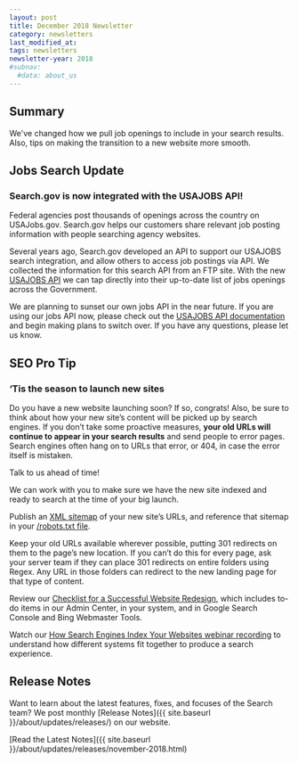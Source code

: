 ```yaml
---
layout: post
title: December 2018 Newsletter
category: newsletters
last_modified_at: 
tags: newsletters
newsletter-year: 2018
#subnav:
  #data: about_us
---
```


## Summary
We've changed how we pull job openings to include in your search results. Also, tips on making the transition to a new website more smooth.

## Jobs Search Update

### Search.gov is now integrated with the USAJOBS API!

Federal agencies post thousands of openings across the country on USAJobs.gov. Search.gov helps our customers share relevant job posting information with people searching agency websites.

Several years ago, Search.gov developed an API to support our USAJOBS search integration, and allow others to access job postings via API. We collected the information for this search API from an FTP site. With the new <a href="https://developer.usajobs.gov/">USAJOBS API</a> we can tap directly into their up-to-date list of jobs openings across the Government.

We are planning to sunset our own jobs API in the near future. If you are using our jobs API now, please check out the <a href="https://developer.usajobs.gov/">USAJOBS API documentation</a> and begin making plans to switch over. If you have any questions, please let us know.

## SEO Pro Tip

### ‘Tis the season to launch new sites

Do you have a new website launching soon? If so, congrats! Also, be sure to think about how your new site’s content will be picked up by search engines. If you don’t take some proactive measures, **your old URLs will continue to appear in your search results** and send people to error pages. Search engines often hang on to URLs that error, or 404, in case the error itself is mistaken.

Talk to us ahead of time!
 
We can work with you to make sure we have the new site indexed and ready to search at the time of your big launch.

Publish an <a href="https://search.gov/blog/sitemaps.html">XML sitemap</a> of your new site’s URLs, and reference that sitemap in your <a href="https://search.gov/blog/robotstxt.html">/robots.txt file</a>. 

Keep your old URLs available wherever possible, putting 301 redirects on them to the page’s new location. If you can’t do this for every page, ask your server team if they can place 301 redirects on entire folders using Regex. Any URL in those folders can redirect to the new landing page for that type of content.

Review our <a href="https://search.gov/blog/redesign.html">Checklist for a Successful Website Redesign</a>, which includes to-do items in our Admin Center, in your system, and in Google Search Console and Bing Webmaster Tools.

Watch our <a href="https://search.gov/manual/training.html">How Search Engines Index Your Websites webinar recording</a> to understand how different systems fit together to produce a search experience.

## Release Notes

Want to learn about the latest features, fixes, and focuses of the Search team? We post monthly [Release Notes]({{ site.baseurl }}/about/updates/releases/) on our website.

[Read the Latest Notes]({{ site.baseurl }}/about/updates/releases/november-2018.html)